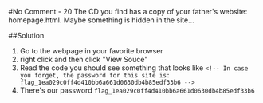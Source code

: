 #No Comment - 20
The CD you find has a copy of your father's website: homepage.html. Maybe something is hidden in the site...

##Solution
1. Go to the webpage in your favorite browser
2. right click and then click "View Souce"
3. Read the code you should see something that looks like `<!-- In case you forget, the password for this site is: flag_1ea029c0ff4d410bb6a661d0630db4b85edf33b6 -->`
4. There's our password `flag_1ea029c0ff4d410bb6a661d0630db4b85edf33b6`
